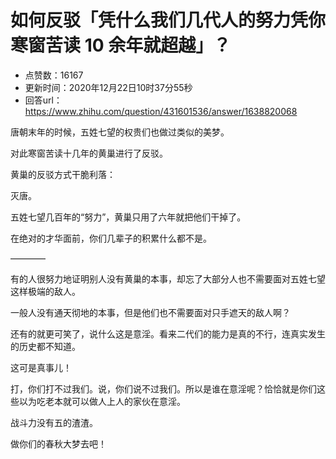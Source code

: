 # 如何反驳「凭什么我们几代人的努力凭你寒窗苦读 10 余年就超越」？
- 点赞数：16167
- 更新时间：2020年12月22日10时37分55秒
- 回答url：https://www.zhihu.com/question/431601536/answer/1638820068
<body>
 <p data-pid="AkW7cuOP">唐朝末年的时候，五姓七望的权贵们也做过类似的美梦。</p>
 <p data-pid="q9ZCWWyT">对此寒窗苦读十几年的黄巢进行了反驳。</p>
 <p data-pid="od2tfXOI">黄巢的反驳方式干脆利落：</p>
 <p data-pid="cd_Z00uD">灭唐。</p>
 <p data-pid="VD33S1AD">五姓七望几百年的“努力”，黄巢只用了六年就把他们干掉了。</p>
 <p data-pid="vYxts7Y3">在绝对的才华面前，你们几辈子的积累什么都不是。</p>
 <p data-pid="rbI26uNY">————</p>
 <p data-pid="R8g3s-c4">有的人很努力地证明别人没有黄巢的本事，却忘了大部分人也不需要面对五姓七望这样极端的敌人。</p>
 <p data-pid="EaSoNbu4">一般人没有通天彻地的本事，但是他们也不需要面对只手遮天的敌人啊？</p>
 <p data-pid="8ZF0soyV">还有的就更可笑了，说什么这是意淫。看来二代们的能力是真的不行，连真实发生的历史都不知道。</p>
 <p data-pid="OyzlR_cn">这可是真事儿！</p>
 <p data-pid="-Nlxdtj7">打，你们打不过我们。说，你们说不过我们。所以是谁在意淫呢？恰恰就是你们这些以为吃老本就可以做人上人的家伙在意淫。</p>
 <p data-pid="MPe0_47T">战斗力没有五的渣渣。</p>
 <p data-pid="JwrcXveu">做你们的春秋大梦去吧！</p>
</body>